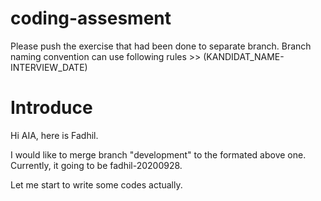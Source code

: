 # coding-assesment

Please push the exercise that had been done to separate branch. 
Branch naming convention can use following rules >> (KANDIDAT_NAME-INTERVIEW_DATE)

# Introduce
Hi AIA, here is Fadhil.

I would like to merge branch "development" to the formated above one. Currently, it going to be fadhil-20200928.

Let me start to write some codes actually.
